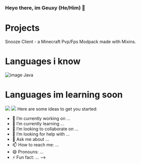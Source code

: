 ### Heyo there, im Geuxy (He/Him) 👋

# Projects
Snooze Client - a Minecraft Pvp/Fps Modpack made with Mixins.

# Languages i know
![image](https://user-images.githubusercontent.com/88702612/182354218-98f1995f-4b02-42b9-8879-277b44e686b3.png) Java

# Languages im learning soon
<img src="https://img.shields.io/badge/-JavaScript-eed718?style=flat&logo=javascript&logoColor=ffffff">
<img src="https://img.shields.io/badge/-Python-black?style=flat&logo=python&logoColor=white"> 
Here are some ideas to get you started:

- 🔭 I’m currently working on ...
- 🌱 I’m currently learning ...
- 👯 I’m looking to collaborate on ...
- 🤔 I’m looking for help with ...
- 💬 Ask me about ...
- 📫 How to reach me: ...
- 😄 Pronouns: ...
- ⚡ Fun fact: ...
-->
